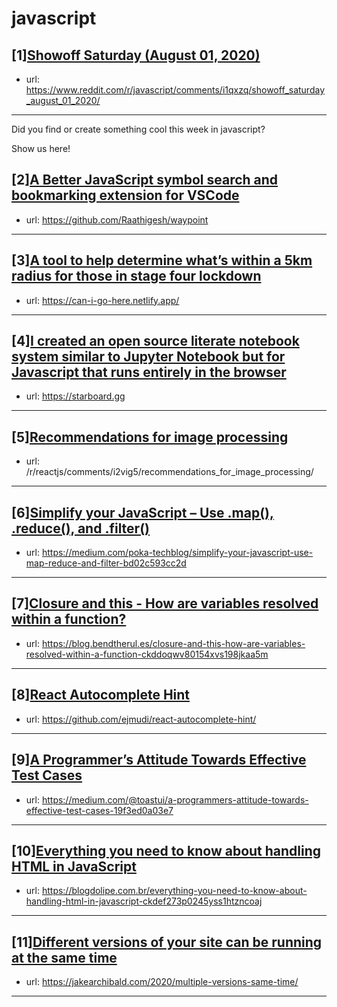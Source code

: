 # javascript
## [1][Showoff Saturday (August 01, 2020)](https://www.reddit.com/r/javascript/comments/i1qxzq/showoff_saturday_august_01_2020/)
- url: https://www.reddit.com/r/javascript/comments/i1qxzq/showoff_saturday_august_01_2020/
---
Did you find or create something cool this week in javascript? 

Show us here!
## [2][A Better JavaScript symbol search and bookmarking extension for VSCode](https://www.reddit.com/r/javascript/comments/i2v09t/a_better_javascript_symbol_search_and_bookmarking/)
- url: https://github.com/Raathigesh/waypoint
---

## [3][A tool to help determine what’s within a 5km radius for those in stage four lockdown](https://www.reddit.com/r/javascript/comments/i2w1dj/a_tool_to_help_determine_whats_within_a_5km/)
- url: https://can-i-go-here.netlify.app/
---

## [4][I created an open source literate notebook system similar to Jupyter Notebook but for Javascript that runs entirely in the browser](https://www.reddit.com/r/javascript/comments/i2gtnl/i_created_an_open_source_literate_notebook_system/)
- url: https://starboard.gg
---

## [5][Recommendations for image processing](https://www.reddit.com/r/javascript/comments/i2vit7/recommendations_for_image_processing/)
- url: /r/reactjs/comments/i2vig5/recommendations_for_image_processing/
---

## [6][Simplify your JavaScript – Use .map(), .reduce(), and .filter()](https://www.reddit.com/r/javascript/comments/i268js/simplify_your_javascript_use_map_reduce_and_filter/)
- url: https://medium.com/poka-techblog/simplify-your-javascript-use-map-reduce-and-filter-bd02c593cc2d
---

## [7][Closure and this - How are variables resolved within a function?](https://www.reddit.com/r/javascript/comments/i2wglw/closure_and_this_how_are_variables_resolved/)
- url: https://blog.bendtherul.es/closure-and-this-how-are-variables-resolved-within-a-function-ckddoqwv80154xvs198jkaa5m
---

## [8][React Autocomplete Hint](https://www.reddit.com/r/javascript/comments/i2mnkj/react_autocomplete_hint/)
- url: https://github.com/ejmudi/react-autocomplete-hint/
---

## [9][A Programmer’s Attitude Towards Effective Test Cases](https://www.reddit.com/r/javascript/comments/i2sy5s/a_programmers_attitude_towards_effective_test/)
- url: https://medium.com/@toastui/a-programmers-attitude-towards-effective-test-cases-19f3ed0a03e7
---

## [10][Everything you need to know about handling HTML in JavaScript](https://www.reddit.com/r/javascript/comments/i2v7b8/everything_you_need_to_know_about_handling_html/)
- url: https://blogdolipe.com.br/everything-you-need-to-know-about-handling-html-in-javascript-ckdef273p0245yss1htzncoaj
---

## [11][Different versions of your site can be running at the same time](https://www.reddit.com/r/javascript/comments/i2bzim/different_versions_of_your_site_can_be_running_at/)
- url: https://jakearchibald.com/2020/multiple-versions-same-time/
---

